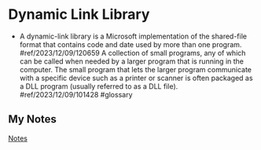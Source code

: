 # Dynamic Link Library
- A dynamic-link library is a Microsoft implementation of the shared-file format that contains code and date used by more than one program. #ref/2023/12/09/120659 A collection of small programs, any of which can be called when needed by a larger program that is running in the computer. The small program that lets the larger program communicate with a specific device such as a printer or scanner is often packaged as a DLL program (usually referred to as a DLL file). #ref/2023/12/09/101428 #glossary 
## My Notes
[Notes](mynotes/dynamic-link-library-notes.md)
